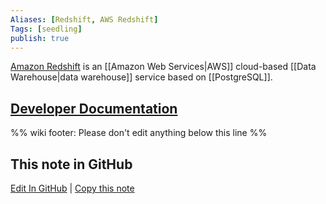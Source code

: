 ```yaml
---
Aliases: [Redshift, AWS Redshift]
Tags: [seedling]
publish: true
---
```


[Amazon Redshift](https://aws.amazon.com/redshift/) is an [[Amazon Web Services|AWS]] cloud-based [[Data Warehouse|data warehouse]] service based on [[PostgreSQL]].

## [Developer Documentation](https://docs.aws.amazon.com/redshift/latest/dg/welcome.html)

%% wiki footer: Please don't edit anything below this line %%

## This note in GitHub

<span class="git-footer">[Edit In GitHub](https://github.dev/data-engineering-community/data-engineering-wiki/blob/main/Tools/Databases/Amazon%20Redshift.md "git-hub-edit-note") | [Copy this note](https://raw.githubusercontent.com/data-engineering-community/data-engineering-wiki/main/Tools/Databases/Amazon%20Redshift.md "git-hub-copy-note") </span>
